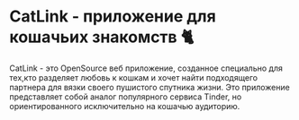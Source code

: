 # CatLink - приложение для кошачьих знакомств 🐈

CatLink - это OpenSource веб приложение, созданное специально для тех,кто разделяет любовь к кошкам и хочет найти подходящего партнера для вязки своего пушистого спутника жизни. Это приложение представляет собой аналог популярного сервиса Tinder, но ориентированного исключительно на кошачью аудиторию.

